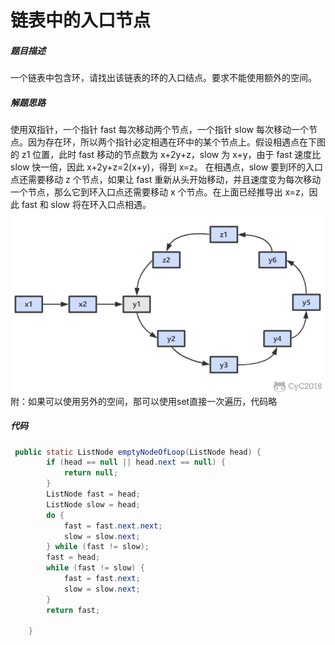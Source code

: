 链表中的入口节点
====


##### 题目描述   
一个链表中包含环，请找出该链表的环的入口结点。要求不能使用额外的空间。

##### 解题思路
使用双指针，一个指针 fast 每次移动两个节点，一个指针 slow 每次移动一个节点。因为存在环，所以两个指针必定相遇在环中的某个节点上。假设相遇点在下图的 z1 位置，此时 fast 移动的节点数为 x+2y+z，slow 为 x+y，由于 fast 速度比 slow 快一倍，因此 x+2y+z=2(x+y)，得到 x=z。
在相遇点，slow 要到环的入口点还需要移动 z 个节点，如果让 fast 重新从头开始移动，并且速度变为每次移动一个节点，那么它到环入口点还需要移动 x 个节点。在上面已经推导出 x=z，因此 fast 和 slow 将在环入口点相遇。
![图片](./pic/链表中环的入口节点解题思路.png)
附：如果可以使用另外的空间，那可以使用set直接一次遍历，代码略
##### 代码
```java
 public static ListNode emptyNodeOfLoop(ListNode head) {
        if (head == null || head.next == null) {
            return null;
        }
        ListNode fast = head;
        ListNode slow = head;
        do {
            fast = fast.next.next;
            slow = slow.next;
        } while (fast != slow);
        fast = head;
        while (fast != slow) {
            fast = fast.next;
            slow = slow.next;
        }
        return fast;

    }

```